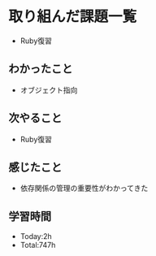 # 取り組んだ課題一覧
- Ruby復習
## わかったこと
- オブジェクト指向
## 次やること
- Ruby復習
## 感じたこと
- 依存関係の管理の重要性がわかってきた
## 学習時間
- Today:2h
- Total:747h
